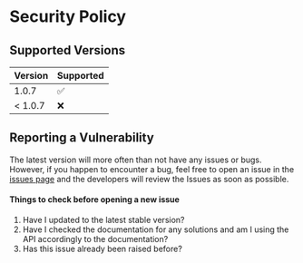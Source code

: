 # Security Policy

## Supported Versions

| Version   | Supported          |
| --------- | ------------------ |
| 1.0.7     | :white_check_mark: |
| < 1.0.7   | :x:                |

## Reporting a Vulnerability

The latest version will more often than not have any issues or bugs. 
However, if you happen to encounter a bug, feel free to open an issue in the [issues page](https://github.com/BooleanCube/DiscordDB/issues) and the developers will review the Issues as soon as possible.

#### Things to check before opening a new issue
1. Have I updated to the latest stable version?
2. Have I checked the documentation for any solutions and am I using the API accordingly to the documentation?
3. Has this issue already been raised before?
